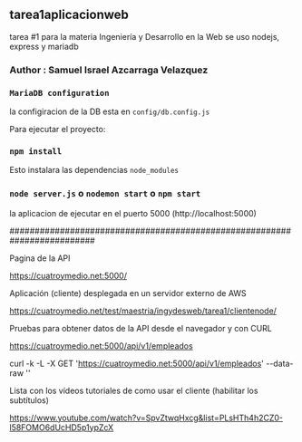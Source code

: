 ## tarea1aplicacionweb
tarea #1 para la materia Ingeniería y Desarrollo en la Web se uso nodejs, express y mariadb

### Author : Samuel Israel Azcarraga Velazquez

### `MariaDB configuration`
la configiracion de la DB esta en  `config/db.config.js`

Para ejecutar el proyecto:

### `npm install`

Esto instalara las dependencias `node_modules`

### `node server.js` o `nodemon start` o `npm start`

la aplicacion de ejecutar en el puerto 5000 (http://localhost:5000)

#########################################################################

Pagina de la API

  https://cuatroymedio.net:5000/

Aplicación (cliente) desplegada en un servidor externo de AWS 

  https://cuatroymedio.net/test/maestria/ingydesweb/tarea1/clientenode/

Pruebas para obtener datos de la API desde el navegador y con CURL

  https://cuatroymedio.net:5000/api/v1/empleados

  curl -k -L -X GET 'https://cuatroymedio.net:5000/api/v1/empleados' --data-raw ''

Lista con los vídeos tutoriales de como usar el cliente (habilitar los subtítulos)

  https://www.youtube.com/watch?v=SpvZtwqHxcg&list=PLsHTh4h2CZ0-l58FOMO6dUcHD5p1ypZcX


